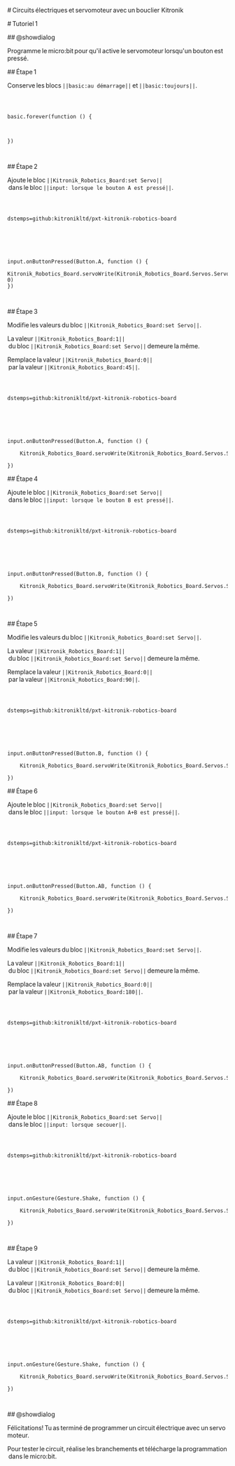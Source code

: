 # Circuits électriques et servomoteur avec un bouclier Kitronik 

 

# Tutoriel 1 

 

## @showdialog 

 

Programme le micro:bit pour qu'il active le servomoteur lorsqu'un bouton est pressé. 

 

## Étape 1 

 

Conserve les blocs ``||basic:au démarrage||`` et ``||basic:toujours||``. 

 

```blocks 

 

basic.forever(function () { 

     

}) 

 

``` 

 

## Étape 2 

 

Ajoute le bloc ``||Kitronik_Robotics_Board:set Servo||`` dans le bloc ``||input: lorsque le bouton A est pressé||``. 

 

```package 

 

dstemps=github:kitronikltd/pxt-kitronik-robotics-board 

 

``` 

 

```blocks 

 

input.onButtonPressed(Button.A, function () {
    Kitronik_Robotics_Board.servoWrite(Kitronik_Robotics_Board.Servos.Servo1, 0)
})

 

``` 

 

## Étape 3 

 

Modifie les valeurs du bloc ``||Kitronik_Robotics_Board:set Servo||``. 

 

La valeur ``||Kitronik_Robotics_Board:1||`` du bloc ``||Kitronik_Robotics_Board:set Servo||`` demeure la même. 

 

Remplace la valeur ``||Kitronik_Robotics_Board:0||`` par la valeur ``||Kitronik_Robotics_Board:45||``. 

 

```package 

 

dstemps=github:kitronikltd/pxt-kitronik-robotics-board 

 

``` 

 

```blocks 

 

input.onButtonPressed(Button.A, function () { 

    Kitronik_Robotics_Board.servoWrite(Kitronik_Robotics_Board.Servos.Servo1, 45) 

}) 

``` 

 

## Étape 4 

 

Ajoute le bloc ``||Kitronik_Robotics_Board:set Servo||`` dans le bloc ``||input: lorsque le bouton B est pressé||``. 

 

```package 

 

dstemps=github:kitronikltd/pxt-kitronik-robotics-board 

 

``` 

 

```blocks 

 

input.onButtonPressed(Button.B, function () { 

    Kitronik_Robotics_Board.servoWrite(Kitronik_Robotics_Board.Servos.Servo1, 0) 

}) 

 

``` 

 

## Étape 5 

 

Modifie les valeurs du bloc ``||Kitronik_Robotics_Board:set Servo||``. 

 

La valeur ``||Kitronik_Robotics_Board:1||`` du bloc ``||Kitronik_Robotics_Board:set Servo||`` demeure la même. 

 

Remplace la valeur ``||Kitronik_Robotics_Board:0||`` par la valeur ``||Kitronik_Robotics_Board:90||``. 

 

```package 

 

dstemps=github:kitronikltd/pxt-kitronik-robotics-board 

 

``` 

 

```blocks 

 

input.onButtonPressed(Button.B, function () { 

    Kitronik_Robotics_Board.servoWrite(Kitronik_Robotics_Board.Servos.Servo1, 90) 

}) 

``` 

 

## Étape 6 

 

Ajoute le bloc ``||Kitronik_Robotics_Board:set Servo||`` dans le bloc ``||input: lorsque le bouton A+B est pressé||``. 

 

```package 

 

dstemps=github:kitronikltd/pxt-kitronik-robotics-board 

 

``` 

 

```blocks 

 

input.onButtonPressed(Button.AB, function () { 

    Kitronik_Robotics_Board.servoWrite(Kitronik_Robotics_Board.Servos.Servo1, 0) 

}) 

 

``` 

 

## Étape 7 

 

Modifie les valeurs du bloc ``||Kitronik_Robotics_Board:set Servo||``. 

 

La valeur ``||Kitronik_Robotics_Board:1||`` du bloc ``||Kitronik_Robotics_Board:set Servo||`` demeure la même. 

 

Remplace la valeur ``||Kitronik_Robotics_Board:0||`` par la valeur ``||Kitronik_Robotics_Board:180||``. 

 

```package 

 

dstemps=github:kitronikltd/pxt-kitronik-robotics-board 

 

``` 

 

```blocks 

 

input.onButtonPressed(Button.AB, function () { 

    Kitronik_Robotics_Board.servoWrite(Kitronik_Robotics_Board.Servos.Servo1, 45) 

}) 

``` 

## Étape 8 

 

Ajoute le bloc ``||Kitronik_Robotics_Board:set Servo||`` dans le bloc ``||input: lorsque secouer||``. 

 

```package 

 

dstemps=github:kitronikltd/pxt-kitronik-robotics-board 

 

``` 

 

```blocks 

 

input.onGesture(Gesture.Shake, function () { 

    Kitronik_Robotics_Board.servoWrite(Kitronik_Robotics_Board.Servos.Servo1, 0) 

}) 

 

``` 

 

## Étape 9 

 

La valeur ``||Kitronik_Robotics_Board:1||`` du bloc ``||Kitronik_Robotics_Board:set Servo||`` demeure la même. 

 

La valeur ``||Kitronik_Robotics_Board:0||`` du bloc ``||Kitronik_Robotics_Board:set Servo||`` demeure la même. 

 

```package 

 

dstemps=github:kitronikltd/pxt-kitronik-robotics-board 

 

``` 

 

```blocks 

 

input.onGesture(Gesture.Shake, function () { 

    Kitronik_Robotics_Board.servoWrite(Kitronik_Robotics_Board.Servos.Servo1, 0) 

}) 

 

``` 

 

## @showdialog  

 

Félicitations! Tu as terminé de programmer un circuit électrique avec un servomoteur. 

 

Pour tester le circuit, réalise les branchements et télécharge la programmation dans le micro:bit. 

 